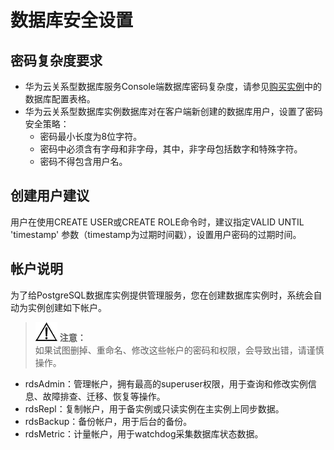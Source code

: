 # 数据库安全设置<a name="zh-cn_topic_0045111183"></a>

## 密码复杂度要求<a name="section7110857165544"></a>

-   华为云关系型数据库服务Console端数据库密码复杂度，请参见[购买实例](https://support.huaweicloud.com/qs-rds/zh-cn_topic_0046585384.md)中的数据库配置表格。
-   华为云关系型数据库实例数据库对在客户端新创建的数据库用户，设置了密码安全策略：
    -   密码最小长度为8位字符。
    -   密码中必须含有字母和非字母，其中，非字母包括数字和特殊字符。
    -   密码不得包含用户名。


## 创建用户建议<a name="section20152425171620"></a>

用户在使用CREATE USER或CREATE ROLE命令时，建议指定VALID UNTIL 'timestamp' 参数（timestamp为过期时间戳），设置用户密码的过期时间。

## 帐户说明<a name="section3063981715951"></a>

为了给PostgreSQL数据库实例提供管理服务，您在创建数据库实例时，系统会自动为实例创建如下帐户。

>![](public_sys-resources/icon-notice.gif) **注意：**   
>如果试图删掉、重命名、修改这些帐户的密码和权限，会导致出错，请谨慎操作。  

-   rdsAdmin：管理帐户，拥有最高的superuser权限，用于查询和修改实例信息、故障排查、迁移、恢复等操作。
-   rdsRepl：复制帐户，用于备实例或只读实例在主实例上同步数据。
-   rdsBackup：备份帐户，用于后台的备份。
-   rdsMetric：计量帐户，用于watchdog采集数据库状态数据。


